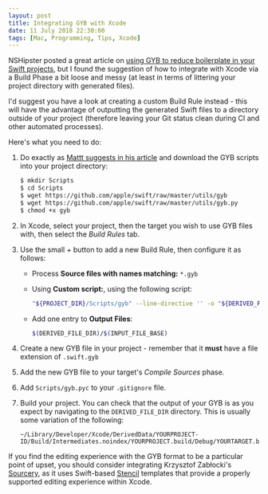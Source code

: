 ```yaml
---
layout: post
title: Integrating GYB with Xcode
date: 11 July 2018 22:30:00
tags: [Mac, Programming, Tips, Xcode]
---
```


NSHipster posted a great article on [using GYB to reduce boilerplate in your Swift projects](https://nshipster.com/swift-gyb/), but I found the suggestion of how to integrate with Xcode via a Build Phase a bit loose and messy (at least in terms of littering your project directory with generated files).

I'd suggest you have a look at creating a custom Build Rule instead - this will have the advantage of outputting the generated Swift files to a directory outside of your project (therefore leaving your Git status clean during CI and other automated processes).

Here's what you need to do:

1.  Do exactly as [Mattt suggests in his article](https://nshipster.com/swift-gyb/#using-gyb-in-xcode) and download the GYB scripts into your project directory:

    ```sh
    $ mkdir Scripts
    $ cd Scripts
    $ wget https://github.com/apple/swift/raw/master/utils/gyb
    $ wget https://github.com/apple/swift/raw/master/utils/gyb.py
    $ chmod +x gyb
    ```

2.  In Xcode, select your project, then the target you wish to use GYB files with, then select the _Build Rules_ tab.
3.  Use the small _+_ button to add a new Build Rule, then configure it as follows:

    - Process **Source files with names matching:** `*.gyb`
    - Using **Custom script:**, using the following script:

      ```sh
      "${PROJECT_DIR}/Scripts/gyb" --line-directive '' -o "${DERIVED_FILE_DIR}/${INPUT_FILE_BASE}" "${INPUT_FILE_PATH}"
      ```

    - Add one entry to **Output Files**:

      ```sh
      $(DERIVED_FILE_DIR)/$(INPUT_FILE_BASE)
      ```

4.  Create a new GYB file in your project - remember that it **must** have a file extension of `.swift.gyb`
5.  Add the new GYB file to your target's _Compile Sources_ phase.
6.  Add `Scripts/gyb.pyc` to your `.gitignore` file.
7.  Build your project. You can check that the output of your GYB is as you expect by navigating to the `DERIVED_FILE_DIR` directory. This is usually some variation of the following:

    ```
    ~/Library/Developer/Xcode/DerivedData/YOURPROJECT-ID/Build/Intermediates.noindex/YOURPROJECT.build/Debug/YOURTARGET.build/DerivedSources/
    ```

If you find the editing experience with the GYB format to be a particular point of upset, you should consider integrating Krzysztof Zabłocki's [Sourcery](https://github.com/krzysztofzablocki/Sourcery), as it uses Swift-based [Stencil](https://github.com/stencilproject/Stencil) templates that provide a properly supported editing experience within Xcode.
